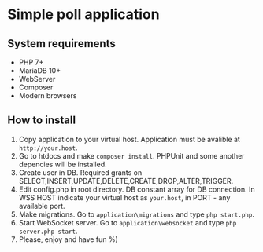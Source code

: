 # Simple poll application

## System requirements
* PHP 7+
* MariaDB 10+
* WebServer
* Composer
* Modern browsers

## How to install
1. Copy application to your virtual host. Application must be avalible at `http://your.host`.
2. Go to htdocs and make `composer install`. PHPUnit and some another depencies will be installed.
3. Create user in DB. Required grants on SELECT,INSERT,UPDATE,DELETE,CREATE,DROP,ALTER,TRIGGER. 
4. Edit config.php in root directory. DB constant array for DB connection. In WSS HOST indicate your virtual host as `your.host`, in PORT - any available port.
5. Make migrations. Go to `application\migrations` and type `php start.php`.
6. Start WebSocket server. Go to `application\websocket` and type `php server.php start`.
7. Please, enjoy and have fun %)
